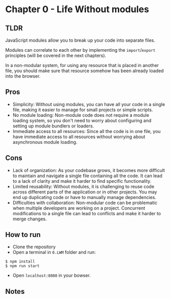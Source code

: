 # Chapter 0 - Life Without modules

## TLDR
JavaScript modules allow you to break up your code into separate files.

Modules can correlate to each other by implementing the `import`/`export` principles (will be covered in the next chapters).

In a non-modular system, for using any resource that is placed in another file, you should make sure that resource somehow has been already loaded into the browser.  

## Pros
- Simplicity: Without using modules, you can have all your code in a single file, making it easier to manage for small projects or simple scripts.
- No module loading: Non-module code does not require a module loading system, so you don't need to worry about configuring and setting up module bundlers or loaders.
- Immediate access to all resources: Since all the code is in one file, you have immediate access to all resources without worrying about asynchronous module loading.

## Cons
- Lack of organization: As your codebase grows, it becomes more difficult to maintain and navigate a single file containing all the code. It can lead to a lack of clarity and make it harder to find specific functionality.
- Limited reusability: Without modules, it is challenging to reuse code across different parts of the application or in other projects. You may end up duplicating code or have to manually manage dependencies.
- Difficulties with collaboration: Non-modular code can be problematic when multiple developers are working on a project. Concurrent modifications to a single file can lead to conflicts and make it harder to merge changes.

## How to run
- Clone the repository
- Open a terminal in `0.LWM` folder and run:
```
$ npm install
$ npm run start
```
- Open `localhost:8080` in your bowser.
## Notes
